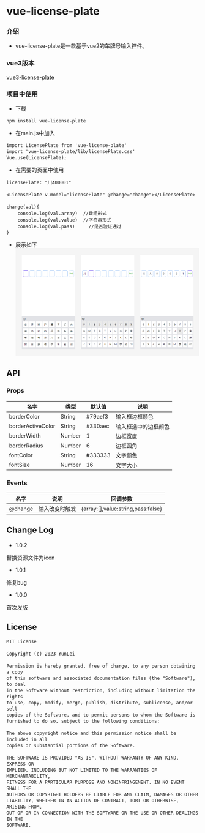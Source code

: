 # vue-license-plate

### 介绍
* vue-license-plate是一款基于vue2的车牌号输入控件。

### vue3版本
[vue3-license-plate](https://github.com/leiyun1993/vue3-license-plate)

### 项目中使用
* 下载

```
npm install vue-license-plate
```
* 在main.js中加入

```
import LicensePlate from 'vue-license-plate'
import 'vue-license-plate/lib/licensePlate.css'
Vue.use(LicensePlate);
```
* 在需要的页面中使用

```
licensePlate: "川A00001"

<LicensePlate v-model="licensePlate" @change="change"></LicensePlate>

change(val){
	console.log(val.array)	//数组形式
	console.log(val.value)	//字符串形式
	console.log(val.pass)	  //是否验证通过
}
```
* 展示如下
![](https://github.com/leiyun1993/vue2-license-plate/raw/master/screenshot/s1.png)

## API

### Props
名字|类型|默认值|说明
--|--|--|--
borderColor|String|#79aef3| 输入框边框颜色
borderActiveColor|String|#330aec| 输入框选中的边框颜色
borderWidth|Number|1| 边框宽度
borderRadius|Number|6| 边框圆角
fontColor|String|#333333| 文字颜色
fontSize|Number|16| 文字大小

### Events
名字|说明|回调参数
--|--|--
@change|输入改变时触发|{array:[],value:string,pass:false}


## Change Log
* 1.0.2

替换资源文件为icon

* 1.0.1

修复bug

* 1.0.0

首次发版



## License
```
MIT License

Copyright (c) 2023 YunLei

Permission is hereby granted, free of charge, to any person obtaining a copy
of this software and associated documentation files (the "Software"), to deal
in the Software without restriction, including without limitation the rights
to use, copy, modify, merge, publish, distribute, sublicense, and/or sell
copies of the Software, and to permit persons to whom the Software is
furnished to do so, subject to the following conditions:

The above copyright notice and this permission notice shall be included in all
copies or substantial portions of the Software.

THE SOFTWARE IS PROVIDED "AS IS", WITHOUT WARRANTY OF ANY KIND, EXPRESS OR
IMPLIED, INCLUDING BUT NOT LIMITED TO THE WARRANTIES OF MERCHANTABILITY,
FITNESS FOR A PARTICULAR PURPOSE AND NONINFRINGEMENT. IN NO EVENT SHALL THE
AUTHORS OR COPYRIGHT HOLDERS BE LIABLE FOR ANY CLAIM, DAMAGES OR OTHER
LIABILITY, WHETHER IN AN ACTION OF CONTRACT, TORT OR OTHERWISE, ARISING FROM,
OUT OF OR IN CONNECTION WITH THE SOFTWARE OR THE USE OR OTHER DEALINGS IN THE
SOFTWARE.
```
